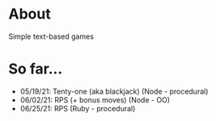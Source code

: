 # About 
Simple text-based games

# So far... 
* 05/19/21: Tenty-one (aka blackjack) (Node - procedural)
* 06/02/21: RPS (+ bonus moves) (Node - OO)
* 06/25/21: RPS (Ruby - procedural)
